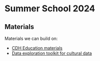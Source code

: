 # Summer School 2024


## Materials
Materials we can build on:
- [CDH Education materials](https://github.com/CentreForDigitalHumanities/Education)
- [Data exploration toolkit for cultural data](https://github.com/CentreForDigitalHumanities/det_cultural_data)

